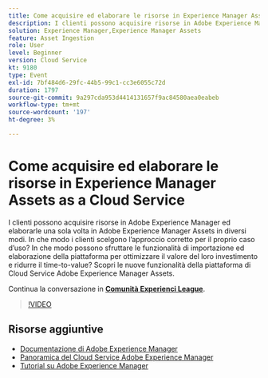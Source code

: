 ```yaml
---
title: Come acquisire ed elaborare le risorse in Experience Manager Assets as a Cloud Service
description: I clienti possono acquisire risorse in Adobe Experience Manager ed elaborarle una sola volta in Adobe Experience Manager Assets in diversi modi. In che modo i clienti scelgono l’approccio corretto per il proprio caso d’uso? In che modo possono sfruttare le funzionalità di importazione ed elaborazione della piattaforma per ottimizzare il valore del loro investimento e ridurre il time-to-value? Scopri le nuove funzionalità della piattaforma di Cloud Service Adobe Experience Manager Assets.
solution: Experience Manager,Experience Manager Assets
feature: Asset Ingestion
role: User
level: Beginner
version: Cloud Service
kt: 9180
type: Event
exl-id: 7bf484d6-29fc-44b5-99c1-cc3e6055c72d
duration: 1797
source-git-commit: 9a297cda953d4414131657f9ac84580aea0eabeb
workflow-type: tm+mt
source-wordcount: '197'
ht-degree: 3%

---
```


# Come acquisire ed elaborare le risorse in Experience Manager Assets as a Cloud Service

I clienti possono acquisire risorse in Adobe Experience Manager ed elaborarle una sola volta in Adobe Experience Manager Assets in diversi modi. In che modo i clienti scelgono l’approccio corretto per il proprio caso d’uso? In che modo possono sfruttare le funzionalità di importazione ed elaborazione della piattaforma per ottimizzare il valore del loro investimento e ridurre il time-to-value? Scopri le nuove funzionalità della piattaforma di Cloud Service Adobe Experience Manager Assets.

Continua la conversazione in **[Comunità Experienci League](https://adobe.ly/2Zq7dlg)**.

>[!VIDEO](https://video.tv.adobe.com/v/337773/?quality=12&learn=on&hidetitle=true)

## Risorse aggiuntive

- [Documentazione di Adobe Experience Manager](https://experienceleague.adobe.com/docs/experience-manager-cloud-service.html)
- [Panoramica del Cloud Service Adobe Experience Manager](https://experienceleague.adobe.com/docs/experience-manager-cloud-service/overview/home.html)
- [Tutorial su Adobe Experience Manager](https://experienceleague.adobe.com/docs/experience-manager-tutorials.html)
